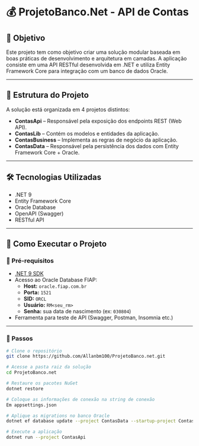 # 💰 ProjetoBanco.Net - API de Contas

## 🎯 Objetivo

Este projeto tem como objetivo criar uma solução modular baseada em boas práticas de desenvolvimento e arquitetura em camadas. A aplicação consiste em uma API RESTful desenvolvida em .NET e utiliza Entity Framework Core para integração com um banco de dados Oracle.

---

## 🧱 Estrutura do Projeto

A solução está organizada em 4 projetos distintos:

- **ContasApi** – Responsável pela exposição dos endpoints REST (Web API).
- **ContasLib** – Contém os modelos e entidades da aplicação.
- **ContasBusiness** – Implementa as regras de negócio da aplicação.
- **ContasData** – Responsável pela persistência dos dados com Entity Framework Core + Oracle.

---

## 🛠️ Tecnologias Utilizadas

- .NET 9
- Entity Framework Core
- Oracle Database
- OpenAPI (Swagger)
- RESTful API

---

## 🚀 Como Executar o Projeto

### 🔧 Pré-requisitos

- [.NET 9 SDK](https://dotnet.microsoft.com/en-us/download/dotnet/9.0)
- Acesso ao Oracle Database FIAP:
  - **Host:** `oracle.fiap.com.br`
  - **Porta:** `1521`
  - **SID:** `ORCL`
  - **Usuário:** `RM<seu_rm>`
  - **Senha:** sua data de nascimento (ex: `030804`)
- Ferramenta para teste de API (Swagger, Postman, Insomnia etc.)

---

### 🏁 Passos

```bash
# Clone o repositório
git clone https://github.com/Allanbm100/ProjetoBanco.net.git

# Acesse a pasta raiz da solução
cd ProjetoBanco.net

# Restaure os pacotes NuGet
dotnet restore

# Coloque as informações de conexão na string de conexão
Em appsettings.json

# Aplique as migrations no banco Oracle
dotnet ef database update --project ContasData --startup-project ContasApi

# Execute a aplicação
dotnet run --project ContasApi
